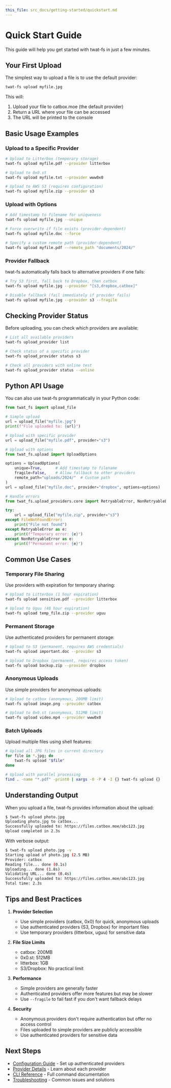 ```yaml
---
this_file: src_docs/getting-started/quickstart.md
---
```


# Quick Start Guide

This guide will help you get started with twat-fs in just a few minutes.

## Your First Upload

The simplest way to upload a file is to use the default provider:

```bash
twat-fs upload myfile.jpg
```

This will:
1. Upload your file to catbox.moe (the default provider)
2. Return a URL where your file can be accessed
3. The URL will be printed to the console

## Basic Usage Examples

### Upload to a Specific Provider

```bash
# Upload to Litterbox (temporary storage)
twat-fs upload myfile.pdf --provider litterbox

# Upload to 0x0.st
twat-fs upload myfile.txt --provider www0x0

# Upload to AWS S3 (requires configuration)
twat-fs upload myfile.zip --provider s3
```

### Upload with Options

```bash
# Add timestamp to filename for uniqueness
twat-fs upload myfile.jpg --unique

# Force overwrite if file exists (provider-dependent)
twat-fs upload myfile.doc --force

# Specify a custom remote path (provider-dependent)
twat-fs upload myfile.pdf --remote_path "documents/2024/"
```

### Provider Fallback

twat-fs automatically falls back to alternative providers if one fails:

```bash
# Try S3 first, fall back to Dropbox, then catbox
twat-fs upload myfile.jpg --provider "[s3,dropbox,catbox]"

# Disable fallback (fail immediately if provider fails)
twat-fs upload myfile.jpg --provider s3 --fragile
```

## Checking Provider Status

Before uploading, you can check which providers are available:

```bash
# List all available providers
twat-fs upload_provider list

# Check status of a specific provider
twat-fs upload_provider status s3

# Check all providers with online test
twat-fs upload_provider status --online
```

## Python API Usage

You can also use twat-fs programmatically in your Python code:

```python
from twat_fs import upload_file

# Simple upload
url = upload_file("myfile.jpg")
print(f"File uploaded to: {url}")

# Upload with specific provider
url = upload_file("myfile.pdf", provider="s3")

# Upload with options
from twat_fs.upload import UploadOptions

options = UploadOptions(
    unique=True,      # Add timestamp to filename
    fragile=False,    # Allow fallback to other providers
    remote_path="uploads/2024/"  # Custom path
)
url = upload_file("myfile.doc", provider="dropbox", options=options)

# Handle errors
from twat_fs.upload_providers.core import RetryableError, NonRetryableError

try:
    url = upload_file("myfile.zip", provider="s3")
except FileNotFoundError:
    print("File not found")
except RetryableError as e:
    print(f"Temporary error: {e}")
except NonRetryableError as e:
    print(f"Permanent error: {e}")
```

## Common Use Cases

### Temporary File Sharing

Use providers with expiration for temporary sharing:

```bash
# Upload to Litterbox (1 hour expiration)
twat-fs upload sensitive.pdf --provider litterbox

# Upload to Uguu (48 hour expiration)  
twat-fs upload temp_file.zip --provider uguu
```

### Permanent Storage

Use authenticated providers for permanent storage:

```bash
# Upload to S3 (permanent, requires AWS credentials)
twat-fs upload important.doc --provider s3

# Upload to Dropbox (permanent, requires access token)
twat-fs upload backup.zip --provider dropbox
```

### Anonymous Uploads

Use simple providers for anonymous uploads:

```bash
# Upload to catbox (anonymous, 200MB limit)
twat-fs upload image.png --provider catbox

# Upload to 0x0.st (anonymous, 512MB limit)
twat-fs upload video.mp4 --provider www0x0
```

### Batch Uploads

Upload multiple files using shell features:

```bash
# Upload all JPG files in current directory
for file in *.jpg; do
    twat-fs upload "$file"
done

# Upload with parallel processing
find . -name "*.pdf" -print0 | xargs -0 -P 4 -I {} twat-fs upload {}
```

## Understanding Output

When you upload a file, twat-fs provides information about the upload:

```bash
$ twat-fs upload photo.jpg
Uploading photo.jpg to catbox...
Successfully uploaded to: https://files.catbox.moe/abc123.jpg
Upload completed in 2.3s
```

With verbose output:

```bash
$ twat-fs upload photo.jpg -v
Starting upload of photo.jpg (2.5 MB)
Provider: catbox
Reading file... done (0.1s)
Uploading... done (1.8s)
Validating URL... done (0.4s)
Successfully uploaded to: https://files.catbox.moe/abc123.jpg
Total time: 2.3s
```

## Tips and Best Practices

1. **Provider Selection**
   - Use simple providers (catbox, 0x0) for quick, anonymous uploads
   - Use authenticated providers (S3, Dropbox) for important files
   - Use temporary providers (litterbox, uguu) for sensitive data

2. **File Size Limits**
   - catbox: 200MB
   - 0x0.st: 512MB
   - litterbox: 1GB
   - S3/Dropbox: No practical limit

3. **Performance**
   - Simple providers are generally faster
   - Authenticated providers offer more features but may be slower
   - Use `--fragile` to fail fast if you don't want fallback delays

4. **Security**
   - Anonymous providers don't require authentication but offer no access control
   - Files uploaded to simple providers are publicly accessible
   - Use authenticated providers for sensitive data

## Next Steps

- [Configuration Guide](configuration.md) - Set up authenticated providers
- [Provider Details](../user-guide/providers.md) - Learn about each provider
- [CLI Reference](../user-guide/cli-reference.md) - Full command documentation
- [Troubleshooting](../user-guide/troubleshooting.md) - Common issues and solutions
